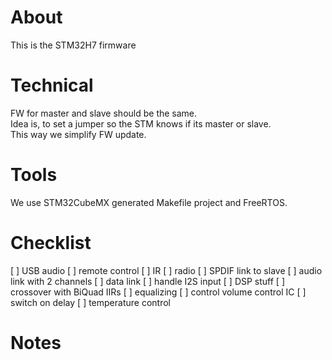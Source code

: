 # About
This is the STM32H7 firmware

# Technical
FW for master and slave should be the same.  
Idea is, to set a jumper so the STM knows
if its master or slave.  
This way we simplify FW update.

# Tools
We use STM32CubeMX generated Makefile project
and FreeRTOS.

# Checklist
[ ] USB audio
[ ] remote control
  [ ] IR
  [ ] radio
[ ] SPDIF link to slave
  [ ] audio link with 2 channels
  [ ] data link
[ ] handle I2S input
[ ] DSP stuff
  [ ] crossover with BiQuad IIRs
  [ ] equalizing
[ ] control volume control IC
[ ] switch on delay
[ ] temperature control

# Notes


